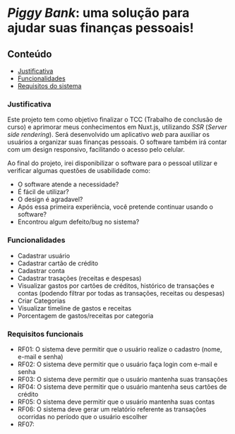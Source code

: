 # _Piggy Bank_: uma solução para ajudar suas finanças pessoais!

## Conteúdo
- [Justificativa](#justificativa)
- [Funcionalidades](#funcionalidades)
- [Requisitos do sistema](#requisitos-funcionais)

### Justificativa
Este projeto tem como objetivo finalizar o TCC (Trabalho de conclusão de curso) e aprimorar meus conhecimentos em Nuxt.js, utilizando _SSR_ (_Server side rendering_). Será desenvolvido um aplicativo _web_ para auxiliar os usuários a organizar suas finanças pessoais. O software também irá contar com um design responsivo, facilitando o acesso pelo celular.

Ao final do projeto, irei disponibilizar o software para o pessoal utilizar e verificar algumas questões de usabilidade como: 
- O software atende a necessidade?
- É fácil de utilizar?
- O design é agradavel?
- Após essa primeira experiência, você pretende continuar usando o software?
- Encontrou algum defeito/bug no sistema?

### Funcionalidades
- Cadastrar usuário
- Cadastrar cartão de crédito
- Cadastrar conta
- Cadastrar trasações (receitas e despesas)
- Visualizar gastos por cartões de créditos, histórico de transações e contas (podendo filtrar por todas as transações, receitas ou despesas)
- Criar Categorias
- Visualizar timeline de gastos e receitas
- Porcentagem de gastos/receitas por categoria 

### Requisitos funcionais
- RF01: O sistema deve permitir que o usuário realize o cadastro (nome, e-mail e senha)
- RF02: O sistema deve permitir que o usuário faça login com e-mail e senha
- RF03: O sistema deve permitir que o usuário mantenha suas transações
- RF04: O sistema deve permitir que o usuário mantenha seus cartões de crédito
- RF05: O sistema deve permitir que o usuário mantenha suas contas
- RF06: O sistema deve gerar um relatório referente as transações ocorridas no período que o usuário escolher
- RF07: 